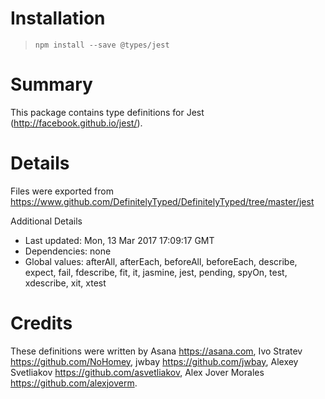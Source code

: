 # Installation
> `npm install --save @types/jest`

# Summary
This package contains type definitions for Jest (http://facebook.github.io/jest/).

# Details
Files were exported from https://www.github.com/DefinitelyTyped/DefinitelyTyped/tree/master/jest

Additional Details
 * Last updated: Mon, 13 Mar 2017 17:09:17 GMT
 * Dependencies: none
 * Global values: afterAll, afterEach, beforeAll, beforeEach, describe, expect, fail, fdescribe, fit, it, jasmine, jest, pending, spyOn, test, xdescribe, xit, xtest

# Credits
These definitions were written by Asana <https://asana.com>, Ivo Stratev <https://github.com/NoHomey>, jwbay <https://github.com/jwbay>, Alexey Svetliakov <https://github.com/asvetliakov>, Alex Jover Morales <https://github.com/alexjoverm>.
